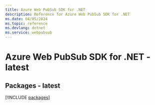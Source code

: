 ```yaml
---
title: Azure Web PubSub SDK for .NET
description: Reference for Azure Web PubSub SDK for .NET
ms.date: 04/05/2024
ms.topic: reference
ms.devlang: dotnet
ms.service: webpubsub
---
```

# Azure Web PubSub SDK for .NET - latest
## Packages - latest
[!INCLUDE [packages](web-pubsub-index.md)]